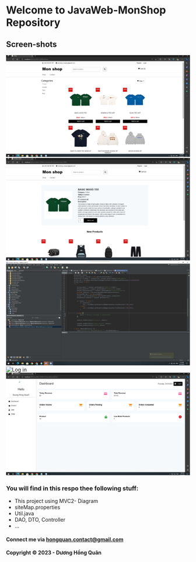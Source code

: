 # Welcome to JavaWeb-MonShop Repository

## Screen-shots
![Home Page](https://github.com/duong-hong-quan/JavaWeb-MonShop/blob/main/screenshot/homepage.png)
![Product Detail](https://github.com/duong-hong-quan/JavaWeb-MonShop/blob/main/screenshot/detail.png)
![Code demo](https://github.com/duong-hong-quan/JavaWeb-MonShop/blob/main/screenshot/code.png)
![Log in](https://github.com/duong-hong-quan/JavaWeb-MonShop/blob/main/screenshot/login.png)
![Admin Page](https://github.com/duong-hong-quan/JavaWeb-MonShop/blob/main/screenshot/admin.png)

### You will find in this respo thee following stuff:
* This project using MVC2- Diagram
* siteMap.properties
* Util.java
* DAO, DTO, Controller 
* ...

#### Connect me via hongquan.contact@gmail.com

#### Copyright &#169; 2023 - Dương Hồng Quân
